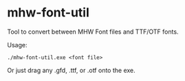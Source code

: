 # mhw-font-util

Tool to convert between MHW Font files and TTF/OTF fonts.

Usage:
```
./mhw-font-util.exe <font file>
```
Or just drag any .gfd, .ttf, or .otf onto the exe.
